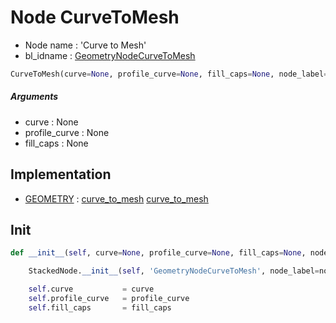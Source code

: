 # Node CurveToMesh

- Node name : 'Curve to Mesh'
- bl_idname : [GeometryNodeCurveToMesh](https://docs.blender.org/api/current/bpy.types.GeometryNodeCurveToMesh.html)


``` python
CurveToMesh(curve=None, profile_curve=None, fill_caps=None, node_label=None, node_color=None)
```
##### Arguments

- curve : None
- profile_curve : None
- fill_caps : None

## Implementation

- [GEOMETRY](/docs/GeoNodes/socket_GEOMETRY.md) : [curve_to_mesh](/docs/GeoNodes/socket_GEOMETRY.md#curve_to_mesh) [curve_to_mesh](/docs/GeoNodes/socket_GEOMETRY.md#curve_to_mesh)

## Init

``` python
def __init__(self, curve=None, profile_curve=None, fill_caps=None, node_label=None, node_color=None):

    StackedNode.__init__(self, 'GeometryNodeCurveToMesh', node_label=node_label, node_color=node_color)

    self.curve           = curve
    self.profile_curve   = profile_curve
    self.fill_caps       = fill_caps
```
